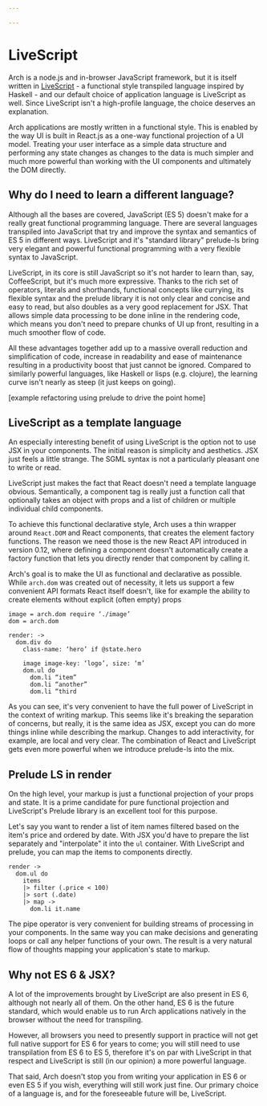 ```yaml
---

---
```


# LiveScript
Arch is a node.js and in-browser JavaScript framework, but it is itself written in [LiveScript](http://livescript.net/) - a functional style transpiled language inspired by Haskell - and our default choice of application language is LiveScript as well. Since LiveScript isn't a high-profile language, the choice deserves an explanation.

Arch applications are mostly written in a functional style. This is enabled by the way UI is built in React.js as a one-way functional projection of a UI model. Treating your user interface as a simple data structure and performing any state changes as changes to the data is much simpler and much more powerful than working with the UI components and ultimately the DOM directly.

## Why do I need to learn a different language?
Although all the bases are covered, JavaScript (ES 5) doesn't make for a really great functional programming language. There are several languages transpiled into JavaScript that try and improve the syntax and semantics of ES 5 in different ways. LiveScript and it's "standard library" prelude-ls bring very elegant and powerful functional programming with a very flexible syntax to JavaScript.

LiveScript, in its core is still JavaScript so it's not harder to learn than, say, CoffeeScript, but it's much more expressive. Thanks to the rich set of operators, literals and shorthands, functional concepts like currying, its flexible syntax and the prelude library it is not only clear and concise and easy to read, but also doubles as a very good replacement for JSX. That allows simple data processing to be done inline in the rendering code, which means you don't need to prepare chunks of UI up front, resulting in a much smoother flow of code.

All these advantages together add up to a massive overall reduction and simplification of code, increase in readability and ease of maintenance resulting in a productivity boost that just cannot be ignored. Compared to similarly powerful languages, like Haskell or lisps (e.g. clojure), the learning curve isn't nearly as steep (it just keeps on going).

[example refactoring using prelude to drive the point home]

## LiveScript as a template language
An especially interesting benefit of using LiveScript is the option not to use JSX in your components. The initial reason is simplicity and aesthetics. JSX just feels a little strange. The SGML syntax is not a particularly pleasant one to write or read.

LiveScript just makes the fact that React doesn't need a template language obvious. Semantically, a component tag is really just a function call that optionally takes an object with props and a list of children or multiple individual child components.

To achieve this functional declarative style, Arch uses a thin wrapper around `React.DOM` and React components, that creates the element factory functions. The reason we need those is the new React API introduced in version 0.12, where defining a component doesn't automatically create a factory function that lets you directly render that component by calling it.

Arch's goal is to make the UI as functional and declarative as possible. While `arch.dom` was created out of necessity, it lets us support a few convenient API formats React itself doesn't, like for example the ability to create elements without explicit (often empty) props

```
image = arch.dom require ‘./image’
dom = arch.dom

render: ->
  dom.div do
    class-name: ‘hero’ if @state.hero

    image image-key: ‘logo’, size: ‘m’
    dom.ul do
      dom.li “item”
      dom.li “another”
      dom.li “third
```

As you can see, it's very convenient to have the full power of LiveScript in the context of writing markup. This seems like it's breaking the separation of concerns, but really, it is the same idea as JSX, except you can do more things inline while describing the markup. Changes to add interactivity, for example, are local and very clear. The combination of React and LiveScript gets even more powerful when we introduce prelude-ls into the mix.

## Prelude LS in render
On the high level, your markup is just a functional projection of your props and state. It is a prime candidate for pure functional projection and LiveScript's Prelude library is an excellent tool for this purpose.

Let's say you want to render a list of item names filtered based on the item's price and ordered by date. With JSX you'd have to prepare the list separately and "interpolate" it into the `ul` container. With LiveScript and prelude, you can map the items to components directly.

```
render ->
  dom.ul do
    items
    |> filter (.price < 100)
    |> sort (.date)
    |> map ->
      dom.li it.name
```

The pipe operator is very convenient for building streams of processing in your components. In the same way you can make decisions and generating loops or call any helper functions of your own. The result is a very natural flow of thoughts mapping your application's state to markup.

## Why not ES 6 & JSX?
A lot of the improvements brought by LiveScript are also present in ES 6, although not nearly all of them. On the other hand, ES 6 is the future standard, which would enable us to run Arch applications natively in the browser without the need for transpiling.

However, all browsers you need to presently support in practice will not get full native support for ES 6 for years to come; you will still need to use transpilation from ES 6 to ES 5, therefore it's on par with LiveScript in that respect and LiveScript is still (in our opinion) a more powerful language.

That said, Arch doesn't stop you from writing your application in ES 6 or even ES 5 if you wish, everything will still work just fine. Our primary choice of a language is, and for the foreseeable future will be, LiveScript.
